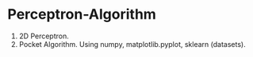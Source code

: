 # Perceptron-Algorithm
1. 2D Perceptron.
2. Pocket Algorithm. 
Using numpy, matplotlib.pyplot, sklearn (datasets).
